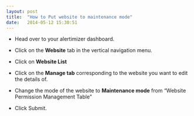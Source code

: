 ```yaml
---
layout: post
title:  "How to Put website to maintenance mode"
date:   2014-05-12 15:30:51
---
```


* Head over to your alertimizer dashboard.

* Click on the **Website** tab in the vertical navigation menu. 

* Click on **Website List**

* Click on the **Manage tab** corresponding to the website you want to edit the details of.

* Change the mode of the website to **Maintenance mode** from “Website Permission Management Table”

* Click Submit.
